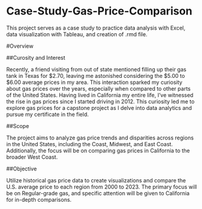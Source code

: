 # Case-Study-Gas-Price-Comparison
This project serves as a case study to practice data analysis with Excel, data visualization with Tableau, and creation of .rmd file.

#Overview

##Curosity and Interest

Recently, a friend visiting from out of state mentioned filling up their gas tank in Texas for $2.70, leaving me astonished considering the $5.00 to $6.00 average prices in my area. This interaction sparked my curiosity about gas prices over the years, especially when compared to other parts of the United States. Having lived in California my entire life, I’ve witnessed the rise in gas prices since I started driving in 2012. This curiosity led me to explore gas prices for a capstone project as I delve into data analytics and pursue my certificate in the field.

##Scope

The project aims to analyze gas price trends and disparities across regions in the United States, including the Coast, Midwest, and East Coast. Additionally, the focus will be on comparing gas prices in California to the broader West Coast.

##Objective

Utilize historical gas price data to create visualizations and compare the U.S. average price to each region from 2000 to 2023. The primary focus will be on Regular-grade gas, and specific attention will be given to California for in-depth comparisons.
